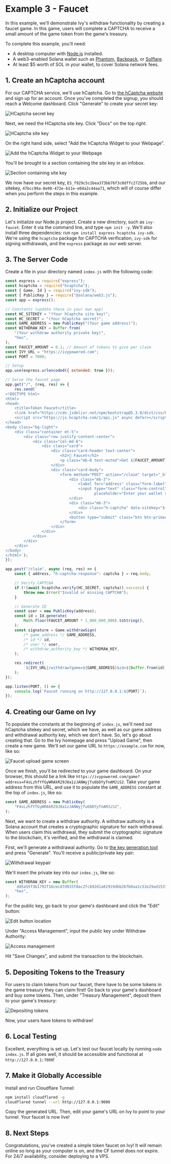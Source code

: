 # Example 3 - Faucet

In this example, we'll demonstrate Ivy's withdraw functionality by creating a faucet game. In this game, users will complete a CAPTCHA to receive a small amount of the game token from the game's treasury.

To complete this example, you'll need:

- A desktop computer with [Node.js](https://nodejs.org/en/download) installed.
- A web3-enabled Solana wallet such as [Phantom](https://phantom.com/download), [Backpack](https://backpack.app/download), or [Solflare](https://www.solflare.com/download/).
- At least $5 worth of SOL in your wallet, to cover Solana network fees.

## 1. Create an hCaptcha account

For our CAPTCHA service, we'll use hCaptcha. Go to [the hCaptcha website](https://www.hcaptcha.com/) and sign up for an account. Once you've completed the signup, you should reach a Welcome dashboard. Click "Generate" to create your secret key:

![HCaptcha secret key](Screenshot_20250615_154618.png)

Next, we need the HCaptcha site key. Click "Docs" on the top right.

![HCaptcha site key](Screenshot_20250615_154801.png)

On the right hand side, select "Add the hCaptcha Widget to your Webpage".

![Add the hCaptcha Widget to your Webpage](Screenshot_20250615_154911.png)

You'll be brought to a section containing the site key in an infobox.

![Section containing site key](Screenshot_20250615_155028.png)

We now have our secret key, `ES_f929c5c1bea373bb76f3c0dffc2725bb`, and our sitekey, `47bcc99a-8e98-472e-b11e-e0da2c44aa71`, which will of course differ when you perform the steps in this example.

## 2. Initialize our Project

Let's initialize our Node.js project. Create a new directory, such as `ivy-faucet`. Enter it via the command line, and type `npm init -y`. We'll also install three dependencies: run `npm install express hcaptcha ivy-sdk`. We're using the `hcaptcha` package for CAPTCHA verification, `ivy-sdk` for signing withdrawals, and the `express` package as our web server.

## 3. The Server Code

Create a file in your directory named `index.js` with the following code:

```js
const express = require("express");
const hcaptcha = require("hcaptcha");
const { Game, Id } = require("ivy-sdk");
const { PublicKey } = require("@solana/web3.js");
const app = express();

// Constants (update these in your own app)
const HC_SITEKEY = "(Your hCaptcha site key)";
const HC_SECRET = "(Your hCaptcha secret)";
const GAME_ADDRESS = new PublicKey("(Your game address)");
const WITHDRAW_KEY = Buffer.from(
    "(Your withdraw authority private key)",
    "hex",
);
const FAUCET_AMOUNT = 0.1; // Amount of tokens to give per claim
const IVY_URL = "https://ivypowered.com";
const PORT = 7000;

// Setup
app.use(express.urlencoded({ extended: true }));

// Serve the faucet page
app.get("/", (req, res) => {
    res.send(`
<!DOCTYPE html>
<html>
<head>
    <title>Token Faucet</title>
    <link href="https://cdn.jsdelivr.net/npm/bootstrap@5.3.0/dist/css/bootstrap.min.css" rel="stylesheet">
    <script src="https://js.hcaptcha.com/1/api.js" async defer></script>
</head>
<body class="bg-light">
    <div class="container mt-5">
        <div class="row justify-content-center">
            <div class="col-md-6">
                <div class="card">
                    <div class="card-header text-center">
                        <h2>🚿 Faucet</h2>
                        <p class="mb-0 text-muted">Get ${FAUCET_AMOUNT} free tokens every 24 hours</p>
                    </div>
                    <div class="card-body">
                        <form method="POST" action="/claim" target="_blank">
                            <div class="mb-3">
                                <label for="address" class="form-label">Solana Wallet Address</label>
                                <input type="text" class="form-control" id="address" name="address"
                                       placeholder="Enter your wallet address" required>
                            </div>
                            <div class="mb-3">
                                <div class="h-captcha" data-sitekey="${HC_SITEKEY}"></div>
                            </div>
                            <button type="submit" class="btn btn-primary w-100">Claim Tokens</button>
                        </form>
                    </div>
                </div>
            </div>
        </div>
    </div>
</body>
</html>`);
});

app.post("/claim", async (req, res) => {
    const { address, "h-captcha-response": captcha } = req.body;

    // Verify CAPTCHA
    if (!(await hcaptcha.verify(HC_SECRET, captcha)).success) {
        throw new Error("Invalid or missing CAPTCHA");
    }

    // Generate ID
    const user = new PublicKey(address);
    const id = Id.generate(
        Math.floor(FAUCET_AMOUNT * 1_000_000_000).toString(),
    );
    const signature = Game.withdrawSign(
        /* game_address */ GAME_ADDRESS,
        /* id */ id,
        /* user */ user,
        /* withdraw_authority_key */ WITHDRAW_KEY,
    );

    res.redirect(
        `${IVY_URL}/withdraw?game=${GAME_ADDRESS}&id=${Buffer.from(id).toString("hex")}&signature=${Buffer.from(signature).toString("hex")}&user=${user.toBase58()}`,
    );
});

app.listen(PORT, () => {
    console.log(`Faucet running on http://127.0.0.1:${PORT}`);
});
```

## 4. Creating our Game on Ivy

To populate the constants at the beginning of `index.js`, we'll need our hCaptcha sitekey and secret, which we have, as well as our game address and withdrawal authority key, which we don't have. So, let's go about creating that. Go to the Ivy homepage and press "Upload Game", then create a new game. We'll set our game URL to `https://example.com` for now, like so:

![Faucet upload game screen](Screenshot_20250615_174242.png)

Once we finish, you'll be redirected to your game dashboard. On your browser, this should be a link like `https://ivypowered.com/game?address=F4sLzhfYfGyWRAkR29J8a1zJANWyjTu6bDYyTnAMJiS2`. Take your game address from this URL, and use it to populate the `GAME_ADDRESS` constant at the top of `index.js`, like so:

```js
const GAME_ADDRESS = new PublicKey(
    "F4sLzhfYfGyWRAkR29J8a1zJANWyjTu6bDYyTnAMJiS2",
);
```

Next, we want to create a withdraw authority. A withdraw authority is a Solana account that creates a cryptographic signature for each withdrawal. When users claim this withdrawal, they submit the cryptographic signature to the blockchain, it's verified, and the withdrawal is claimed.

First, we'll generate a withdrawal authority. Go to [the key generation tool](https://ivypowered.com/keygen) and press "Generate". You'll receive a public/private key pair:

![Withdrawal keypair](Screenshot_20250615_175728.png)

We'll insert the private key into our `index.js`, like so:

```js
const WITHDRAW_KEY = new Buffer(
    `dd5a55f3b1792f16cecd7d933f8ac2fcb92d1a82919dbb26fb0aa1c51e29ad1537afacc7c4cda690f68a6d75345ea6906772c37d42138801bbde8fce3772b93d`,
    "hex",
);
```

For the public key, go back to your game's dashboard and click the "Edit" button:

![Edit button location](Screenshot_20250615_175429.png)

Under "Access Management", input the public key under Withdraw Authority:

![Access management](Screenshot_20250615_180009.png)

Hit "Save Changes", and submit the transaction to the blockchain.

## 5. Depositing Tokens to the Treasury

For users to claim tokens from our faucet, there have to be some tokens in the game treasury they can claim first! Go back to your game's dashboard and buy some tokens. Then, under "Treasury Management", deposit them to your game's treasury:

![Depositing tokens](Screenshot_20250615_225757.png)

Now, your users have tokens to withdraw!

## 6. Local Testing

Excellent, everything is set up. Let's test our faucet locally by running `node index.js`. If all goes well, it should be accessible and functional at `http://127.0.0.1:7000`!

## 7. Make it Globally Accessible

Install and run Cloudflare Tunnel:

```sh
npm install cloudflared -g
cloudflared tunnel --url http://127.0.0.1:9000
```

Copy the generated URL. Then, edit your game's URL on Ivy to point to your tunnel. Your faucet is now live!

## 8. Next Steps

Congratulations, you've created a simple token faucet on Ivy! It will remain online so long as your computer is on, and the CF tunnel does not expire. For 24/7 availability, consider deploying to a VPS.
